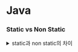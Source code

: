 # Java

### Static vs Non Static
<details>
<summary>static과 non static의 차이</summary>

<br>

<div>
non static은 클래스의 각 객체마다 별도로 존재하며 인스턴스 변수라고 부릅니다.
static은 클래스당 하나만 생성되며 클래스의 모든 객체들에게 공유됩니다.
</div>

#### Static 키워드
* static 키워드는 특정 클래스의 동일한 변수나 메소드를 고융하는 데 사용됩니다.
* 인스턴스가 아닌 클래스에 속하며 클래스의 모든 인스턴스에 대해 동일한 변수, 메소드에 사용할 수 있습니다.

#### Static 키워드 특징
* 공유 메모리 할당
  * 정적 변수와 메소드는 프로그램 실행 중 한번만 메모리 공간에 할당됩니다.
* 객체 없이 접근 가능
* 비정적 멤버 접근 불가
  * 클래스의 특정 객체와 연결되어 있지 않으므로 클래스의 non-static 멤버에 접근할 수 없습니다.
* 오버로딩 될 수 있지만 오버라이딩 불가능
  * static 메소드는 컴파일 시점에 메모리에 올라가 클래스에 종속적이기 때문에 상속되지 않습니다.

#### 주의점
* static 변수는 모든 객체에서 공유되므로, 변경 가능한 데이터는 static 변수보다는 인스턴스 변수로 선언하는 것이 좋습니다.
* 또한 static 변수는 클래스가 로딩될 때 초기화되므로 다른 static 변수의 값을 사용하려면 해당 변수가 먼저 초기화 되어 있어야 합니다.
</details>
